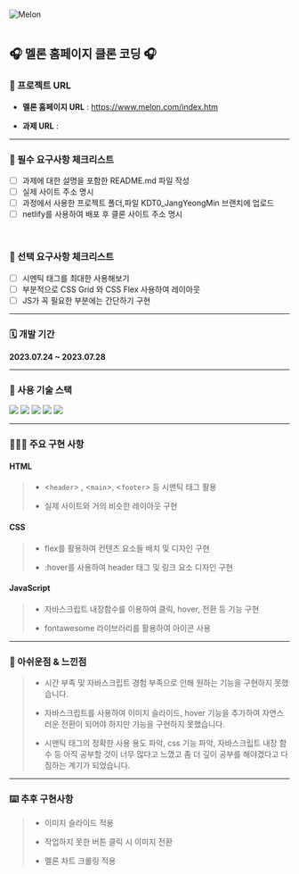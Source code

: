<br>

![Melon](https://i.namu.wiki/i/gYv3IQQKE7WxU7CMkSQLRpfgBrTukY6a-_nMyJ70m4ZzZpQta7QN5cmhFwvcer3uE3i7yiX52yy48y3pWZZXhg.svg)
<br>
<br>
## 🎧 멜론 홈페이지 클론 코딩 🎧

### 🔗 프로젝트 URL 

- **멜론 홈페이지 URL** : https://www.melon.com/index.htm

- **과제 URL** : 

***

### 📌 필수 요구사항 체크리스트

- [ ] 과제에 대한 설명을 포함한 README.md 파일 작성
- [ ] 실제 사이트 주소 명시
- [ ] 과정에서 사용한 프로젝트 폴더,파일 KDT0_JangYeongMin 브랜치에 업로드
- [ ] netlify를 사용하여 배포 후 클론 사이트 주소 명시
<br>

### 📌 선택 요구사항 체크리스트

- [ ]  시멘틱 태그를 최대한 사용해보기
- [ ]  부분적으로 CSS Grid 와 CSS Flex 사용하여 레이아웃
- [ ]  JS가 꼭 필요한 부분에는 간단하기 구현

***

### 🗓️ 개발 기간

**2023.07.24 ~ 2023.07.28**

***

### 🔨 사용 기술 스택

<img src="https://img.shields.io/badge/html5-E34F26?style=for-the-badge&logo=html5&logoColor=white">
<img src="https://img.shields.io/badge/css-1572B6?style=for-the-badge&logo=css3&logoColor=white"> 
<img src="https://img.shields.io/badge/javascript-F7DF1E?style=for-the-badge&logo=javascript&logoColor=black"> 

<img src="https://img.shields.io/badge/github-181717?style=for-the-badge&logo=github&logoColor=white">
<img src="https://img.shields.io/badge/git-F05032?style=for-the-badge&logo=git&logoColor=white">
  

***

### 🧑🏻‍💻 주요 구현 사항

#### HTML
>   - <`header`> , <`main`>, <`footer`> 등 시맨틱 태그 활용
>
>   - 실제 사이트와 거의 비슷한 레이아웃 구현


#### CSS
>   - flex를 활용하여 컨텐츠 요소들 배치 및 디자인 구현
> 
>   - :hover를 사용하여 header 태그 및 링크 요소 디자인 구현


#### JavaScript
>   - 자바스크립트 내장함수를 이용하여 클릭, hover, 전환 등 기능 구현
> 
>   - fontawesome 라이브러리를 활용하여 아이콘 사용


***

### 📝 아쉬운점 & 느낀점

>   - 시간 부족 및 자바스크립트 경험 부족으로 인해 원하는 기능을 구현하지 못했습니다.
>
>   - 자바스크립트를 사용하여 이미지 슬라이드, hover 기능을 추가하여 자연스러운 전환이 되어야 하지만 기능을 구현하지 못했습니다.
>
>   - 시맨틱 태그의 정확한 사용 용도 파악, css 기능 파악, 자바스크립트 내장 함수 등 아직 공부할 것이 너무 많다고 느꼈고 좀 더 깊이 공부를 해야겠다고 다짐하는 계기가 되었습니다.

***

### ⌨️ 추후 구현사항

>   - 이미지 슬라이드 적용
>
>   - 작업하지 못한 버튼 클릭 시 이미지 전환
>
>   - 멜론 차트 크롤링 적용
